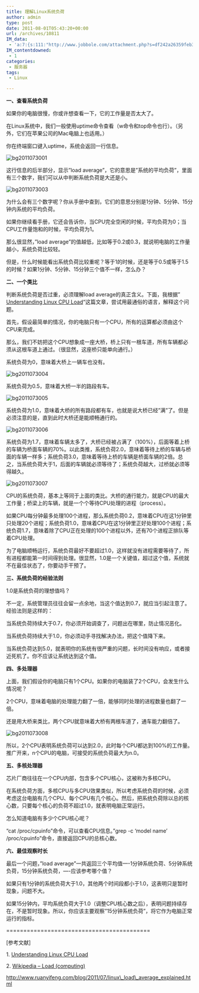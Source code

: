 ```yaml
---
title: 理解Linux系统负荷
author: admin
type: post
date: 2011-08-01T05:43:20+00:00
url: /archives/10811
IM_data:
 - 'a:7:{s:111:"http://www.jobbole.com/attachment.php?s=df242a26359feb35ff7e70480689f1ba&attachmentid=3613&d=1312166354";s:111:"http://www.jobbole.com/attachment.php?s=df242a26359feb35ff7e70480689f1ba&attachmentid=3613&d=1312166354";s:111:"http://www.jobbole.com/attachment.php?s=df242a26359feb35ff7e70480689f1ba&attachmentid=3614&d=1312166368";s:111:"http://www.jobbole.com/attachment.php?s=df242a26359feb35ff7e70480689f1ba&attachmentid=3614&d=1312166368";s:111:"http://www.jobbole.com/attachment.php?s=df242a26359feb35ff7e70480689f1ba&attachmentid=3615&d=1312166443";s:111:"http://www.jobbole.com/attachment.php?s=df242a26359feb35ff7e70480689f1ba&attachmentid=3615&d=1312166443";s:111:"http://www.jobbole.com/attachment.php?s=df242a26359feb35ff7e70480689f1ba&attachmentid=3616&d=1312166457";s:111:"http://www.jobbole.com/attachment.php?s=df242a26359feb35ff7e70480689f1ba&attachmentid=3616&d=1312166457";s:111:"http://www.jobbole.com/attachment.php?s=df242a26359feb35ff7e70480689f1ba&attachmentid=3617&d=1312166466";s:111:"http://www.jobbole.com/attachment.php?s=df242a26359feb35ff7e70480689f1ba&attachmentid=3617&d=1312166466";s:111:"http://www.jobbole.com/attachment.php?s=df242a26359feb35ff7e70480689f1ba&attachmentid=3618&d=1312166482";s:111:"http://www.jobbole.com/attachment.php?s=df242a26359feb35ff7e70480689f1ba&attachmentid=3618&d=1312166482";s:111:"http://www.jobbole.com/attachment.php?s=df242a26359feb35ff7e70480689f1ba&attachmentid=3619&d=1312166510";s:111:"http://www.jobbole.com/attachment.php?s=df242a26359feb35ff7e70480689f1ba&attachmentid=3619&d=1312166510";}'
IM_contentdowned:
 - 1
categories:
 - 服务器
tags:
 - Linux

---
```

**一、查看系统负荷**

如果你的电脑很慢，你或许想查看一下，它的工作量是否太大了。

在Linux系统中，我们一般使用uptime命令查看（w命令和top命令也行）。（另外，它们在苹果公司的Mac电脑上也适用。）

你在终端窗口键入uptime，系统会返回一行信息。

![bg2011073001](https://blogstatic.haohtml.com/uploads/2011/08/3c61c58dd6bbd277cc8c71cabb97e277.png)

这行信息的后半部分，显示”load average”，它的意思是”系统的平均负荷”，里面有三个数字，我们可以从中判断系统负荷是大还是小。

![bg2011073003](https://blogstatic.haohtml.com/uploads/2011/08/b639ca5e9954b512d726cb480644fbdc.png)

为什么会有三个数字呢？你从手册中查到，它们的意思分别是1分钟、5分钟、15分钟内系统的平均负荷。

如果你继续看手册，它还会告诉你，当CPU完全空闲的时候，平均负荷为0；当CPU工作量饱和的时候，平均负荷为1。

那么很显然，”load average”的值越低，比如等于0.2或0.3，就说明电脑的工作量越小，系统负荷比较轻。

但是，什么时候能看出系统负荷比较重呢？等于1的时候，还是等于0.5或等于1.5的时候？如果1分钟、5分钟、15分钟三个值不一样，怎么办？

**二、一个类比**

判断系统负荷是否过重，必须理解load average的真正含义。下面，我根据” [Understanding Linux CPU Load](http://blog.scoutapp.com/articles/2009/07/31/understanding-load-averages)“这篇文章，尝试用最通俗的语言，解释这个问题。

首先，假设最简单的情况，你的电脑只有一个CPU，所有的运算都必须由这个CPU来完成。

那么，我们不妨把这个CPU想象成一座大桥，桥上只有一根车道，所有车辆都必须从这根车道上通过。（很显然，这座桥只能单向通行。）

系统负荷为0，意味着大桥上一辆车也没有。

![bg2011073004](https://blogstatic.haohtml.com/uploads/2011/08/da6aee0884e7d441c842dd100e88bef2.png)

系统负荷为0.5，意味着大桥一半的路段有车。

![bg2011073005](https://blogstatic.haohtml.com/uploads/2011/08/2487b92ba43e497a255441fef67d480c.png)

系统负荷为1.0，意味着大桥的所有路段都有车，也就是说大桥已经”满”了。但是必须注意的是，直到此时大桥还是能顺畅通行的。

![bg2011073006](https://blogstatic.haohtml.com/uploads/2011/08/5741fd8c5c74bfbe9adce126306238ca.png)

系统负荷为1.7，意味着车辆太多了，大桥已经被占满了（100%），后面等着上桥的车辆为桥面车辆的70%。以此类推，系统负荷2.0，意味着等待上桥的车辆与桥面的车辆一样多；系统负荷3.0，意味着等待上桥的车辆是桥面车辆的2倍。总之，当系统负荷大于1，后面的车辆就必须等待了；系统负荷越大，过桥就必须等得越久。

![bg2011073007](https://blogstatic.haohtml.com/uploads/2011/08/ddf9bc9f9c08d9cc02b65454988a3aac.png)

CPU的系统负荷，基本上等同于上面的类比。大桥的通行能力，就是CPU的最大工作量；桥梁上的车辆，就是一个个等待CPU处理的进程（process）。

如果CPU每分钟最多处理100个进程，那么系统负荷0.2，意味着CPU在这1分钟里只处理20个进程；系统负荷1.0，意味着CPU在这1分钟里正好处理100个进程；系统负荷1.7，意味着除了CPU正在处理的100个进程以外，还有70个进程正排队等着CPU处理。

为了电脑顺畅运行，系统负荷最好不要超过1.0，这样就没有进程需要等待了，所有进程都能第一时间得到处理。很显然，1.0是一个关键值，超过这个值，系统就不在最佳状态了，你要动手干预了。

**三、系统负荷的经验法则**

1.0是系统负荷的理想值吗？

不一定，系统管理员往往会留一点余地，当这个值达到0.7，就应当引起注意了。经验法则是这样的：

当系统负荷持续大于0.7，你必须开始调查了，问题出在哪里，防止情况恶化。

当系统负荷持续大于1.0，你必须动手寻找解决办法，把这个值降下来。

当系统负荷达到5.0，就表明你的系统有很严重的问题，长时间没有响应，或者接近死机了。你不应该让系统达到这个值。

**四、多处理器**

上面，我们假设你的电脑只有1个CPU。如果你的电脑装了2个CPU，会发生什么情况呢？

2个CPU，意味着电脑的处理能力翻了一倍，能够同时处理的进程数量也翻了一倍。

还是用大桥来类比，两个CPU就意味着大桥有两根车道了，通车能力翻倍了。

![bg2011073008](https://blogstatic.haohtml.com/uploads/2011/08/10543e091fbf3a7bbb3573d6c907facc.png)

所以，2个CPU表明系统负荷可以达到2.0，此时每个CPU都达到100%的工作量。推广开来，n个CPU的电脑，可接受的系统负荷最大为n.0。

**五、多核处理器**

芯片厂商往往在一个CPU内部，包含多个CPU核心，这被称为多核CPU。

在系统负荷方面，多核CPU与多CPU效果类似，所以考虑系统负荷的时候，必须考虑这台电脑有几个CPU、每个CPU有几个核心。然后，把系统负荷除以总的核心数，只要每个核心的负荷不超过1.0，就表明电脑正常运行。

怎么知道电脑有多少个CPU核心呢？

“cat /proc/cpuinfo”命令，可以查看CPU信息。”grep -c ‘model name’ /proc/cpuinfo”命令，直接返回CPU的总核心数。

**六、最佳观察时长**

最后一个问题，”load average”一共返回三个平均值—-1分钟系统负荷、5分钟系统负荷，15分钟系统负荷，—-应该参考哪个值？

如果只有1分钟的系统负荷大于1.0，其他两个时间段都小于1.0，这表明只是暂时现象，问题不大。

如果15分钟内，平均系统负荷大于1.0（调整CPU核心数之后），表明问题持续存在，不是暂时现象。所以，你应该主要观察”15分钟系统负荷”，将它作为电脑正常运行的指标。

==========================================

[参考文献]

1. [Understanding Linux CPU Load](http://blog.scoutapp.com/articles/2009/07/31/understanding-load-averages)

2. [Wikipedia – Load (computing)](http://en.wikipedia.org/wiki/Load_%28computing%29)

http://www.ruanyifeng.com/blog/2011/07/linux\_load\_average_explained.html